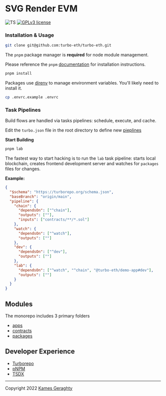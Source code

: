 # SVG Render EVM

![TS](https://badgen.net/badge/-/TypeScript?icon=typescript&label&labelColor=blue&color=555555)
[![GPLv3 license](https://img.shields.io/badge/License-MIT-blue.svg)](http://perso.crans.org/besson/LICENSE.html)

### Installation & Usage

```sh
git clone git@github.com:turbo-eth/turbo-eth.git
```

The `pnpm` package manager is **required** for node module management.

Please reference the `pnpm` [documentation](https://pnpm.io/) for installation instructions.

```sh
pnpm install
```

Packages use [direnv](https://direnv.net/) to manage environment variables. You'll likely need to install it.

```sh
cp .envrc.example .envrc
```

### Task Pipelines

Build flows are handled via tasks pipelines: schedule, execute, and cache.

Edit the `turbo.json` file in the root directory to define new [pieplines](https://turborepo.org/docs/core-concepts/pipelines)

**Start Building**

```sh
pnpm lab
```

The fastest way to start hacking is to run the `lab` task pipeline: starts local blockchain, creates frontend development server and watches for `packages` files for changes.

**Example:**

```json
{
  "$schema": "https://turborepo.org/schema.json",
  "baseBranch": "origin/main",
  "pipeline": {
    "chain": {
      "dependsOn": ["^chain"],
      "outputs": [""],
      "inputs": ["contracts/**/*.sol"]
    },
    "watch": {
      "dependsOn": ["^watch"],
      "outputs": [""]
    },
    "dev": {
      "dependsOn": ["^dev"],
      "outputs": [""]
    },
    "lab": {
      "dependsOn": ["^watch", "^chain", "@turbo-eth/demo-app#dev"],
      "outputs": [""]
    }
  }
}
```

## Modules

The monorepo includes 3 primary folders

- [apps](https://github.com/turbo-eth/turbo-eth/tree/main/apps)
- [contracts](https://github.com/turbo-eth/turbo-eth/tree/main/contracts)
- [packages](https://github.com/turbo-eth/turbo-eth/tree/main/packages)

## Developer Experience

- [Turborepo](https://turborepo.org/docs)
- [pNPM](https://pnpm.io/)
- [TSDX](https://tsdx.io/)

<hr />

Copyright 2022 [Kames Geraghty](https://kames.me)
